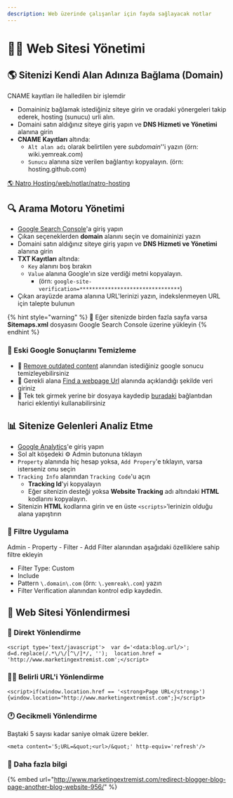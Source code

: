 ```yaml
---
description: Web üzerinde çalışanlar için fayda sağlayacak notlar
---
```


# 👨‍💼 Web Sitesi Yönetimi

## 🌎 Sitenizi Kendi Alan Adınıza Bağlama \(Domain\) <a id="sitenizi-kendi-alan-adiniza-baglama-domain"></a>

CNAME kayıtları ile halledilen bir işlemdir‌

* Domaininiz bağlamak istediğiniz siteye girin ve oradaki yönergeleri takip ederek, hosting \(sunucu\) urli alın.
* Domaini satın aldığınız siteye giriş yapın ve **DNS Hizmeti ve Yönetimi** alanına girin
* **CNAME Kayıtları** altında:
  * `Alt alan adı` olarak belirtilen yere _subdomain_''i yazın \(örn: wiki.yemreak.com\)
  * `Sunucu` alanına size verilen bağlantıyı kopyalayın. \(örn: hosting.github.com\)

​[🌎 Natro Hosting/web/notlar/natro-hosting](https://app.gitbook.com/@yemreak/s/wiki/~/drafts/-Lvxzn9GGfqCP6kXJyQD/web/notlar/natro-hosting)‌

## 🔍 Arama Motoru Yönetimi <a id="arama-motoru-yoenetimi"></a>

* ​[Google Search Console](https://search.google.com/search-console/welcome?utm_source=about-page)'a giriş yapın
* Çıkan seçeneklerden **domain** alanını seçin ve domaininizi yazın
* Domaini satın aldığınız siteye giriş yapın ve **DNS Hizmeti ve Yönetimi** alanına girin
* **TXT Kayıtları** altında:
  * `Key` alanını boş bırakın
  * `Value` alanına Google'ın size verdiği metni kopyalayın.
    * \(örn: `google-site-verification=********************************`\)
* Çıkan arayüzde arama alanına URL'lerinizi yazın, indekslenmeyen URL için talepte bulunun

{% hint style="warning" %}
📢 Eğer sitenizde birden fazla sayfa varsa **Sitemaps.xml** dosyasını Google Search Console üzerine yükleyin
{% endhint %}

### 🧹 Eski Google Sonuçlarını Temizleme

* 🧼 [Remove outdated content](https://www.google.com/webmasters/tools/removals) alanından istediğiniz google sonucu temizleyebilirsiniz
* 📢 Gerekli alana [Find a webpage Url](https://support.google.com/webmasters/answer/63758) alanında açıklandığı şekilde veri giriniz
* 🚀 Tek tek girmek yerine bir dosyaya kaydedip [buradaki](https://github.com/noitcudni/google-webmaster-tools-bulk-outdated-content-removal) bağlantıdan harici eklentiyi kullanabilirsiniz

## 📊 Sitenize Gelenleri Analiz Etme <a id="sitenize-gelenleri-analiz-etme"></a>

* ​[Google Analytics](http://analytics.google.com/)'e giriş yapın
* Sol alt köşedeki ⚙ Admin butonuna tıklayın
* `Property` alanında hiç hesap yoksa, `Add Propery`'e tıklayın, varsa isterseniz onu seçin
* `Tracking Info` alanından `Tracking Code`'u açın
  * **Tracking Id**'yi kopyalayın
  * Eğer sitenizin desteği yoksa **Website Tracking** adı altındaki **HTML** kodlarını kopyalayın.
* Sitenizin **HTML** kodlarına girin ve en üste `<scripts>`'lerinizin olduğu alana yapıştırın

### 💠 Filtre Uygulama <a id="filtre-uygulama"></a>

Admin - Property - Filter - Add Filter alanından aşağıdaki özelliklere sahip filtre ekleyin‌

* Filter Type: Custom
* Include
* Pattern `\.domain\.com` \(örn: `\.yemreak\.com`\) yazın
* Filter Verification alanından kontrol edip kaydedin.

## 🚙 Web Sitesi Yönlendirmesi <a id="web-sitesi-yoenlendirmesi"></a>

### 💨 Direkt Yönlendirme <a id="direkt-yoenlendirme"></a>

```text
<script type='text/javascript'>  var d='<data:blog.url/>';  d=d.replace(/.*\/\/[^\/]*/, '');  location.href = 'http://www.marketingextremist.com';</script>
```

### 👨‍💼 Belirli URL'i Yönlendirme <a id="belirli-urli-yoenlendirme"></a>

```text
<script>if(window.location.href == '<strong>Page URL</strong>'){window.location="http://www.marketingextremist.com";}</script>
```

### 🕐 Gecikmeli Yönlendirme <a id="gecikmeli-yoenlendirme"></a>

Baştaki 5 sayısı kadar saniye olmak üzere bekler.

```text
<meta content='5;URL=&quot;<url>/&quot;' http-equiv='refresh'/>
```

### 🧐 Daha fazla bilgi <a id="daha-fazla-bilgi"></a>

{% embed url="http://www.marketingextremist.com/redirect-blogger-blog-page-another-blog-website-956/​" %}

